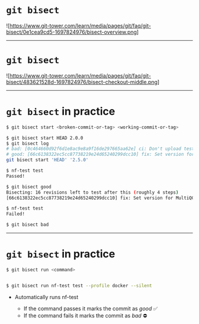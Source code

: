 # `git bisect`

![https://www.git-tower.com/learn/media/pages/git/faq/git-bisect/0e1cea9cd5-1697824976/bisect-overview.png]

---

# `git bisect`

![https://www.git-tower.com/learn/media/pages/git/faq/git-bisect/483621528d-1697824976/bisect-checkout-middle.png]

---

# `git bisect` in practice

```bash
$ git bisect start <broken-commit-or-tag> <working-commit-or-tag>

$ git bisect start HEAD 2.0.0
$ git bisect log
# bad: [0c464660d92f6d1e8ac9e8a9f16de297665aa62e] ci: Don't upload test report
# good: [66c6138322ec5cc87738219e24d65240299dcc10] fix: Set version for MultiQC
git bisect start 'HEAD' '2.5.0'

$ nf-test test
Passed!

$ git bisect good
Bisecting: 16 revisions left to test after this (roughly 4 steps)
[66c6138322ec5cc87738219e24d65240299dcc10] fix: Set version for MultiQC

$ nf-test test
Failed!

$ git bisect bad
```

<!--
You can also skip a commit
You can also use other terms instead of good/bad!
-->

---

# `git bisect` in practice

```bash
$ git bisect run <command>


$ git bisect run nf-test test --profile docker --silent
```

- Automatically runs nf-test

  - If the command passes it marks the commit as _good_ ✅
  - If the command fails it marks the commit as _bad_ ⛔

  <!--


- That's cool but do I really need to do a binary search?
  - Over 100 commits yes
- That sounds really manual...
  -->

---

# `git bisect` Summary

https://d33wubrfki0l68.cloudfront.net/885284c7dc5d42c3aa6c2f8ae44668530fbf464d/d5448/static/3f8cc369ca0c0b0e8c8c1bb864becd34/5a523/git-bisect.jpg
